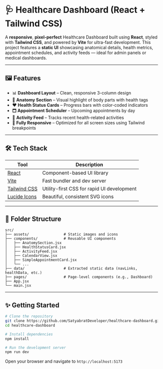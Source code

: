 # 🩺 Healthcare Dashboard (React + Tailwind CSS)

A **responsive**, **pixel-perfect** Healthcare Dashboard built using **React**, styled with **Tailwind CSS**, and powered by **Vite** for ultra-fast development.
This project features a **static UI** showcasing anatomical details, health metrics, appointment schedules, and activity feeds — ideal for admin panels or medical dashboards.

---

## 🖼️ Features

- 📊 **Dashboard Layout** – Clean, responsive 3-column design
- 🣍 **Anatomy Section** – Visual highlight of body parts with health tags
- ❤️ **Health Status Cards** – Progress bars with color-coded indicators
- 🗖️ **Appointment Scheduler** – Upcoming appointments by day
- 🦓 **Activity Feed** – Tracks recent health-related activities
- 📱 **Fully Responsive** – Optimized for all screen sizes using Tailwind breakpoints

---

## 🛠️ Tech Stack

| Tool                                     | Description                                |
| ---------------------------------------- | ------------------------------------------ |
| [React](https://reactjs.org/)            | Component-based UI library                 |
| [Vite](https://vitejs.dev/)              | Fast bundler and dev server                |
| [Tailwind CSS](https://tailwindcss.com/) | Utility-first CSS for rapid UI development |
| [Lucide Icons](https://lucide.dev/)      | Beautiful, consistent SVG icons            |

---

## 📂 Folder Structure

```
src/
├── assets/                # Static images and icons
├── components/            # Reusable UI components
│   ├── AnatomySection.jsx
│   ├── HealthStatusCard.jsx
│   ├── ActivityFeed.jsx
│   ├── CalendarView.jsx
│   ├── SimpleAppointmentCard.jsx
│   └── ...
├── data/                  # Extracted static data (navLinks, healthData, etc.)
├── pages/                 # Page-level components (e.g., Dashboard)
├── App.jsx
└── main.jsx
```

---

## ✨ Getting Started

```bash
# Clone the repository
git clone https://github.com/SatyabratDeveloper/healthcare-dashboard.git
cd healthcare-dashboard

# Install dependencies
npm install

# Run the development server
npm run dev
```

Open your browser and navigate to `http://localhost:5173`
